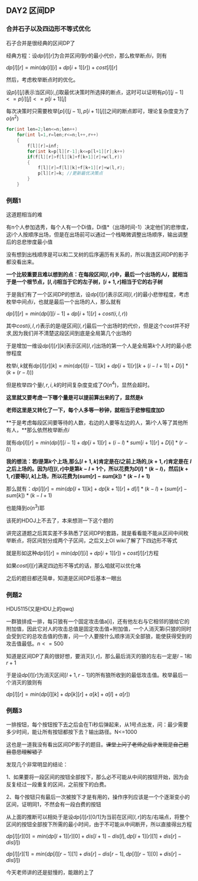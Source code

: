 ## DAY2 区间DP

### 合并石子以及四边形不等式优化
石子合并是很经典的区间DP了

经典方程：设$dp[l][r]$为合并区间$l$到$r$的最小代价，那么枚举断点$i$，则有

$dp[l][r]=min(dp[l][i]+dp[i+1][r])+cost[l][r]$

然后，考虑枚举断点时的优化。

设$p[i][j]$表示当区间$[i, j]$取最优决策时所选择的断点，这时可以证明有$p[i][j - 1] <= p[i][j] <= p[i + 1][j]$

每次决策时只需要枚举$[p[i][j - 1],p[i + 1][j]]$之间的断点即可，理论复杂度变为了$o(n^2)$

```cpp
for(int len=2;len<=n;len++)
	for(int l=1,r=len;r<=n;l++,r++) 
	{
    	f[l][r]=inf;
    	for(int k=p[l][r-1];k<=p[l+1][r];k++)
    	if(f[l][r]>f[l][k]+f[k+1][r]+w(l,r)) 
		{
        	f[l][r]=f[l][k]+f[k+1][r]+w(l,r);
        	p[l][r]=k; //更新最优决策点
    	}
	}

```

### 例题1

这道题相当的难

有n个人参加选秀，每个人有一个Di值，Di值*（出场时间-1）决定他们的悲惨度，这i个人按顺序出场，但是在出场前可以通过一个栈略微调整出场顺序，输出调整后的总悲惨度最小值

没有想到出栈顺序是可以和二叉树的后序遍历有关系的，所以我连区间DP的影子都没看出来。

**一个比较重要且难以想到的点：在每段区间$[l,r]$中，最后一个出场的人$i$，就相当于是一个根节点，$[l,i]$相当于它的左子树，$[i+1,r]$相当于它的右子树**

于是我们有了一个区间DP的想法，设$dp[l][r]$表示区间$[l,r]$的最小悲惨程度，考虑枚举中间点$i$，也就是最后一个出场的人，那么就有

$dp[l][r]=min(dp[l][i-1]+dp[i+1][r]+cost(i,l,r))$

其中$cost(i,l,r)$表示的是$i$是区间$[l,r]$最后一个出场时的代价，但是这个$cost$并不好求,因为我们并不清楚这段区间到底是全局第几个出场的

于是增加一维设$dp[l][r][k]$表示区间$[l,r]$出场的第一个人是全局第$k$个人时的最小悲惨程度

枚举$i,k$就有$dp[l][r][k]=min(dp[l][i-1][k]+dp[i+1][r][k+(i-l+1)]+D[i]*(k+(r-l)))$

但是枚举四个量$l,r,i,k$的时间复杂度变成了$O(n^4)$，显然会超时。

**这里就又要考虑一下哪个量是可以提前算出来的了，显然是$k$**

**老师这里是又转化了一下，每个人多等一秒钟，就相当于悲惨程度加D**

**于是考虑每段区间要等待的人数，右边的人要等左边的人，第$i$个人等了其他所有人，**那么依然枚举断点$i$

就有$dp[l][r]=min(dp[l][i-1]+dp[i+1][r]+(i-l)*sum[i+1][r]+D[i]*(r-l))$

**我的想法：若$l$是第$k$个上场,那么$[l+1,k]$肯定是在$l$之前上场的,$[k+1,r]$肯定是在**
**$l$之后上场的。因为$l$在$[l,r]$中是第$k-l+1$个，所以花费为$D[l]*(k-l)$，然后$[k+1,r]$要等$[l,k]$上场，所以花费为$(sum[r]-sum[k])*(k-l+1)$**

那么就有：$dp[l][r]=min(dp[l+1][k]+dp[k+1][r]+d[l]*(k-l)+(sum[r]-sum[k])*(k-l+1)$

也能降到$o(n^3)$耶

该死的HDOJ上不去了，本来想测一下这个题的

讲完这道题之后其实差不多熟悉了区间DP的套路，就是看看能不能从区间中间枚举断点，将区间划分成两个子区间，之后又上OI wiki了解了下四边形不等式

就是形如这种$dp[l][r]=min(dp[l][i]+dp[i+1][r])+cost[l][r]$方程

如果$cost[l][r]$满足四边形不等式的话，那么咱就可以优化咯

之后的题目都还简单，知道是区间DP后基本一眼出

### 例题2

HDU5115(又是HDU上的qwq)

​	一群狼排成一排，每只狼有一个固定攻击值a[i]，还有他左右与它相邻的狼给它的附加值，因此它对人的攻击总值是固定攻击值+附加值，一个人消灭第i只狼的同时会受到它的总攻击值的伤害，问一个人要按什么顺序消灭全部狼，能使获得受到的攻击值最低。$n<=500$

知道是区间DP了真的很好想，要消灭$[l,r]$，那么最后消灭的狼的左右一定是$l-1$和$r+1$

于是设$dp[l][r]$为消灭区间$[l+1,r-1]$的所有狼所收到的最低攻击值。枚举最后一个消灭的狼则有

$dp[l][r]=min(dp[l][k]+dp[k][r]+a[k]+a[l]+a[r])$

### 例题3

一排按钮，每个按钮按下去之后会在Ti秒后弹起来，从1号点出发，问：最少需要多少时间，能让所有按钮都按下去？输出路径。N<=1000

这也是一道我没有看出区间DP影子的题目。~~课堂上问了老师之后才发现是自己题目意思理解错了~~

发现几个非常明显的结论：

1、如果要将一段区间的按钮全部按下，那么必不可能从中间的按钮开始，因为会反复经过一段重复的区间，之前按下的白费。

2、每个按钮只有最后一次被按下才是有用的，操作序列应该是一个个逐渐变小的区间，证明同1，不然会有一段白费的按钮

从上面的推断可以相处于是设$dp[l][r][0/1]$为当前在区间$[l,r]$的左/右端点，将整个区间的按钮全部按下所需的最小时间，由于不可能从中间断开，所以直接得出方程

$dp[l][r][0]=min(dp[l+1][r][0]+dis[l+1]-dis[l],dp[l+1][r][1]+dis[r]-dis[l])$

$dp[l][r][1]=min(dp[l][r-1][1]+dis[r]-dis[r-1],dp[l][r-1][0]+dis[r]-dis[l])$

今天老师讲的还是挺慢的，能跟的上了
